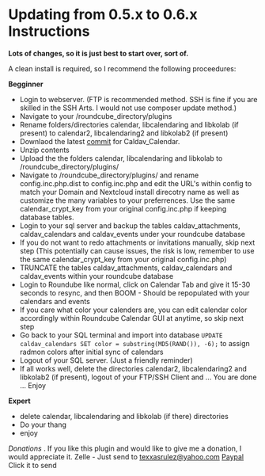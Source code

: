# Updating from 0.5.x to 0.6.x Instructions

**Lots of changes, so it is just best to start over, sort of.**

A clean install is required, so I recommend the following proceedures:

**Begginner**

* Login to webserver. (FTP is recommended method. SSH is fine if you are skilled in the SSH Arts. I would not use composer update method.)
* Navigate to your /roundcube_directory/plugins
* Rename folders/directories calendar, libcalendaring and libkolab (if present) to calendar2, libcalendaring2 and libkolab2 (if present)
* Downlaod the latest [commit](https://github.com/texxasrulez/Caldav_Calendar/archive/master.zip) for Caldav_Calendar.
* Unzip contents
* Upload the the folders calendar, libcalendaring and libkolab to /roundcube_directory/plugins/
* Navigate to /roundcube_directory/plugins/ and rename config.inc.php.dist to config.inc.php and edit the URL's within config to match your Domain and Nextcloud install direcotry name as well as customize the many variables to your preferrences. Use the same calendar_crypt_key from your original config.inc.php if keeping database tables.
* Login to your sql server and backup the tables caldav_attachments, caldav_calendars and caldav_events under your roundcube database
* If you do not want to redo attachments or invitations manually, skip next step (This potentially can cause issues, the risk is low, remember to use the same calendar_crypt_key from your original config.inc.php)
* TRUNCATE the tables caldav_attachments, caldav_calendars and caldav_events within your roundcube database
* Login to Roundube like normal, click on Calendar Tab and give it 15-30 seconds to resync, and then BOOM - Should be repopulated with your calendars and events
* If you care what color your calenders are, you can edit calendar color accordingly within Roundcube Calendar GUI at anytime, so skip next step
* Go back to your SQL terminal and import into database `UPDATE caldav_calendars SET color = substring(MD5(RAND()), -6);` to assign radmon colors after initial sync of calendars
* Logout of your SQL server. (Just a friendly reminder)
* If all works well, delete the directories calendar2, libcalendaring2 and libkolab2 (if present), logout of your FTP/SSH Client and ... You are done ... Enjoy


**Expert**
* delete calendar, libcalendaring and libkolab (if there) directories 
* Do your thang
* enjoy


*Donations*
.
If you like this plugin and would like to give me a donation, I would appreciate it. 
Zelle - Just send to texxasrulez@yahoo.com
[Paypal](https://paypal.me/texxasrulez?locale.x=en_US) Click it to send


